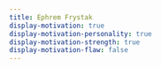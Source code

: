 ```yaml
---
title: Ephrem Frystak
display-motivation: true
display-motivation-personality: true
display-motivation-strength: true
display-motivation-flaw: false
---
```

